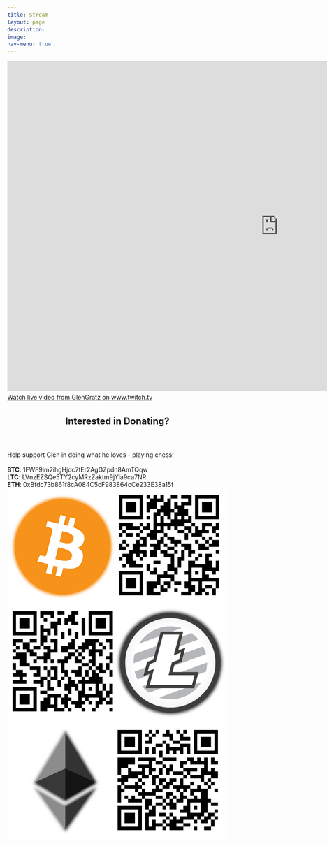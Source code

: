 ```yaml
---
title: Stream
layout: page
description:
image:
nav-menu: true
---
```


<!-- Main -->
<div id="main" class="alt">

<!-- One -->
<section id="one">
	<div class="inner">
		<span class="image main">
			<iframe 
				src="https://player.twitch.tv/?channel=glengratz" 
				id="image"
				frameborder="0" 
				allowfullscreen="true" 
				scrolling="no" 
				height="756" 
				width="1240">
			</iframe>
		</span>
			<a href="https://www.twitch.tv/glengratz?tt_content=text_link&tt_medium=live_embed" 
				style="padding:2px 0px 4px; display:block; width:345px; font-weight:normal; font-size:14px;">
				Watch live video from GlenGratz on www.twitch.tv
			</a>
	<div>
<section>

<!-- One -->
<section id="one">
	<div class="inner">
		<header class="major">
			<h2>Interested in Donating?</h2>
		</header>
		<p>
			Help support Glen in doing what he loves - playing chess!<br />
			<br />
			<b>BTC</b>: 1FWF9im2ihgHjdc7tEr2AgGZpdn8AmTQqw <br />
			<b>LTC</b>: LVnzEZSQe5TY2cyMRzZaktm9jYia9ca7NR <br />
			<b>ETH</b>: 0xBfdc73b861f8cA084C5cF983864cCe233E38a15f <br />
			<img src="assets/images/crypto.png" alt="" data-position="top center"/>
		</p>
	</div>
</section>